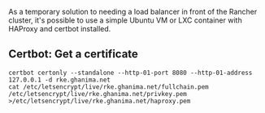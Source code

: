 As a temporary solution to needing a load balancer in front of the Rancher
cluster, it's possible to use a simple Ubuntu VM or LXC container with HAProxy
and certbot installed.

## Certbot: Get a certificate
```
certbot certonly --standalone --http-01-port 8080 --http-01-address 127.0.0.1 -d rke.ghanima.net
cat /etc/letsencrypt/live/rke.ghanima.net/fullchain.pem /etc/letsencrypt/live/rke.ghanima.net/privkey.pem >/etc/letsencrypt/live/rke.ghanima.net/haproxy.pem
```

